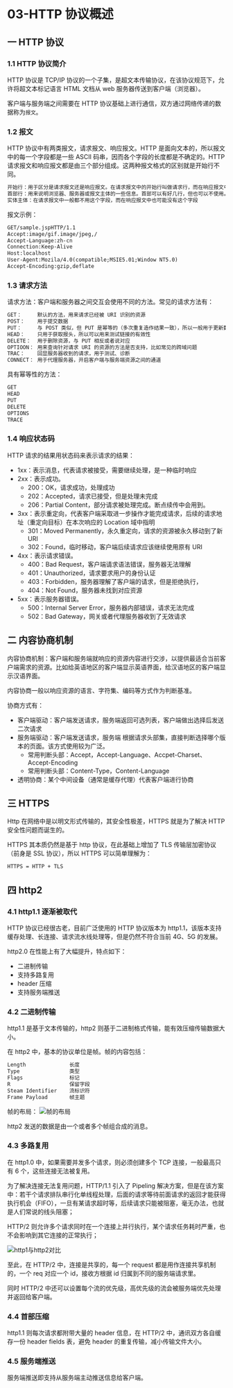# 03-HTTP 协议概述

## 一 HTTP 协议

### 1.1 HTTP 协议简介

HTTP 协议是 TCP/IP 协议的一个子集，是超文本传输协议，在该协议规范下，允许将超文本标记语言 HTML 文档从 web 服务器传送到客户端（浏览器）。

客户端与服务端之间需要在 HTTP 协议基础上进行通信，双方通过网络传递的数据称为`报文`。

### 1.2 报文

HTTP 协议中有两类报文，请求报文、响应报文。HTTP 是面向文本的，所以报文中的每一个字段都是一些 ASCII 码串，因而各个字段的长度都是不确定的。HTTP 请求报文和响应报文都是由三个部分组成。这两种报文格式的区别就是开始行不同。

```txt
开始行：用于区分是请求报文还是响应报文。在请求报文中的开始行叫做请求行，而在响应报文中的开始行叫做状态行。
首部行：用来说明浏览器、服务器或报文主体的一些信息。首部可以有好几行，但也可以不使用。
实体主体：在请求报文中一般都不用这个字段，而在响应报文中也可能没有这个字段
```

报文示例：

```txt
GET/sample.jspHTTP/1.1
Accept:image/gif.image/jpeg,/
Accept-Language:zh-cn
Connection:Keep-Alive
Host:localhost
User-Agent:Mozila/4.0(compatible;MSIE5.01;Window NT5.0)
Accept-Encoding:gzip,deflate
```

### 1.3 请求方法

请求方法：客户端和服务器之间交互会使用不同的方法。常见的请求方法有：

```txt
GET：     默认的方法，用来请求已经被 URI 识别的资源
POST：    用于提交数据
PUT：     与 POST 类似，但 PUT 是幂等的（多次重复造作结果一致），所以一般用于更新数据
HEAD：    只用于获取报头，所以可以用来测试链接的有效性
DELETE：  用于删除资源，与 PUT 相反或者说对应
OPTIOON： 用来查询针对请求 URI 的资源的方法是否支持，比如常见的跨域问题
TRAC：    回显服务器收到的请求，用于测试、诊断
CONNECT： 用于代理服务器，开启客户端与服务端资源之间的通道
```

具有幂等性的方法：

```txt
GET
HEAD
PUT
DELETE
OPTIONS
TRACE
```

### 1.4 响应状态码

HTTP 请求的结果用状态码来表示请求的结果：

- 1xx：表示消息，代表请求被接受，需要继续处理，是一种临时响应
- 2xx：表示成功。
  - 200：OK，请求成功，处理成功
  - 202：Accepted，请求已接受，但是处理未完成
  - 206：Partial Content，部分请求被处理完成。断点续传中会用到。
- 3xx：表示重定向，代表客户端采取进一步操作才能完成请求，后续的请求地址（重定向目标）在本次响应的 Location 域中指明
  - 301：Moved Permanently，永久重定向，请求的资源被永久移动到了新 URI
  - 302：Found，临时移动，客户端后续请求应该继续使用原有 URI
- 4xx：表示请求错误。
  - 400：Bad Request，客户端请求语法错误，服务器无法理解
  - 401：Unauthorized，请求要求用户的身份认证
  - 403：Forbidden，服务器理解了客户端的请求，但是拒绝执行，
  - 404：Not Found，服务器未找到对应资源
- 5xx：表示服务器错误。
  - 500：Internal Server Error，服务器内部错误，请求无法完成
  - 502：Bad Gateway，网关或者代理服务器收到了无效请求

## 二 内容协商机制

内容协商机制：客户端和服务端就响应的资源内容进行交涉，以提供最适合当前客户端需求的资源。比如给英语地区的客户端显示英语界面，给汉语地区的客户端显示汉语界面。

内容协商一般以响应资源的语言、字符集、编码等方式作为判断基准。

协商方式有：

- 客户端驱动：客户端发送请求，服务端返回可选列表，客户端做出选择后发送二次请求
- 服务端驱动：客户端发送请求，服务端 根据请求头部集，直接判断选择哪个版本的页面。该方式使用较为广泛。
  - 常用判断头部：Accept，Accept-Language、Accpet-Charset、Accept-Encoding
  - 常用判断头部：Content-Type，Content-Language
- 透明协商：某个中间设备（通常是缓存代理）代表客户端进行协商

## 三 HTTPS

Http 在网络中是以明文形式传输的，其安全性极差，HTTPS 就是为了解决 HTTP 安全性问题而诞生的。

HTTPS 其本质仍然是基于 http 协议，在此基础上增加了 TLS 传输层加密协议（前身是 SSL 协议），所以 HTTPS 可以简单理解为：

```txt
HTTPS = HTTP + TLS
```

## 四 http2

### 4.1 http1.1 逐渐被取代

HTTP 协议已经很古老，目前广泛使用的 HTTP 协议版本为 http1.1，该版本支持缓存处理、长连接、请求流水线处理等，但是仍然不符合当前 4G、5G 的发展。

http2.0 在性能上有了大幅提升，特点如下：

- 二进制传输
- 支持多路复用
- header 压缩
- 支持服务端推送

### 4.2 二进制传输

http1.1 是基于文本传输的，http2 则基于二进制格式传输，能有效压缩传输数据大小。

在 http2 中，基本的协议单位是帧。帧的内容包括：

```txt
Length              长度
Type                类型
Flags               标记
R                   保留字段
Steam Identifier    流标识符
Frame Payload       帧主题
```

帧的布局：
![帧的布局](../images/net/http2-01.png)

http2 发送的数据是由一个或者多个帧组合成的消息。

### 4.3 多路复用

在 http1.0 中，如果需要并发多个请求，则必须创建多个 TCP 连接，一般最高只有 6 个，这些连接无法被复用。

为了解决连接无法复用问题，HTTP/1.1 引入了 Pipeling 解决方案，但是在该方案中：若干个请求排队串行化单线程处理，后面的请求等待前面请求的返回才能获得执行机会（FIFO），一旦有某请求超时等，后续请求只能被阻塞，毫无办法，也就是人们常说的线头阻塞；

HTTP/2 则允许多个请求同时在一个连接上并行执行，某个请求任务耗时严重，也不会影响到其它连接的正常执行；

![http1与http2对比](../images/net/net-07.jpeg)

至此，在 HTTP/2 中，连接是共享的，每一个 request 都是用作连接共享机制的，一个 req 对应一个 id，接收方根据 id 归属到不同的服务端请求里。

同时 HTTP/2 中还可以设置每个流的优先级，高优先级的流会被服务端优先处理并返回给客户端。

### 4.4 首部压缩

http1.1 则每次请求都附带大量的 header 信息，在 HTTP/2 中，通讯双方各自缓存一份 header fields 表，避免 header 的重复传输，减小传输文件大小。

### 4.5 服务端推送

服务端推送即支持从服务端主动推送信息给客户端。
